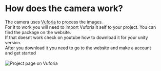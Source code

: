 # How does the camera work?
The camera uses [Vuforia](https://link-url-here.org) to process the images.  
For it to work you will need to import Vuforia it self to your project. You can find the package on the website.  
If that doesnt work check on youtube how to download it for your unity version.  
After you download it you need to go to the website and make a account and get started  
</br>
![Project page on Vuforia](https://cdn.discordapp.com/attachments/643913270746677269/981466207037321277/unknown.png)
